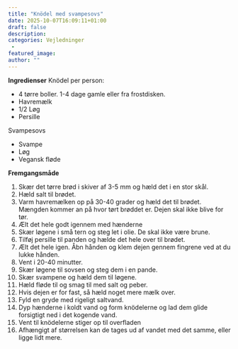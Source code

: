 ```yaml
---
title: "Knödel med svampesovs"
date: 2025-10-07T16:09:11+01:00
draft: false
description:
categories: Vejledninger
 -
featured_image:
author: ""
---
```


**Ingredienser**
Knödel per person:

- 4 tørre boller. 1-4 dage gamle eller fra frostdisken.
- Havremælk
- 1/2 Løg
- Persille

Svampesovs
- Svampe
- Løg
- Vegansk fløde

**Fremgangsmåde**
1. Skær det tørre brød i skiver af 3-5 mm og hæld det i en stor skål.
2. Hæld salt til brødet.
3. Varm havremælken op på 30-40 grader og hæld det til brødet. Mængden kommer an på hvor tørt brøddet er. Dejen skal ikke blive for tør.
4. Ælt det hele godt igennem med hænderne
5. Skær løgene i små tern og steg let i olie. De skal ikke være brune.
6. Tilføj persille til panden og hælde det hele over til brødet.
7. Ælt det hele igen. Åbn hånden og klem dejen gennem fingrene ved at du lukke hånden.
8. Vent i 20-40 minutter.
9. Skær løgene til sovsen og steg dem i en pande.
10. Skær svampene og hæld dem til løgene.
11. Hæld fløde til og smag til med salt og peber.
12. Hvis dejen er for fast, så hæld noget mere mælk over.
13. Fyld en gryde med rigeligt saltvand.
14. Dyp hænderne i koldt vand og form knödelerne og lad dem glide forsigtigt ned i det kogende vand.
15. Vent til knödelerne stiger op til overfladen
16. Afhængigt af størrelsen kan de tages ud af vandet med det samme, eller ligge lidt mere.